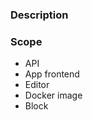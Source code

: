 ### Description

<!-- Add a textual description of the missing functionality. -->
<!-- Please add screenshots if relevant. 🙂  -->


### Scope

<!-- Remove the ones that don’t apply. -->

- API
- App frontend
- Editor
- Docker image
- Block
